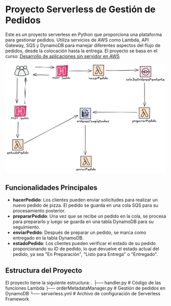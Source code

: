 # Proyecto Serverless de Gestión de Pedidos

Este es un proyecto serverless en Python que proporciona una plataforma para gestionar pedidos. Utiliza servicios de AWS como Lambda, API Gateway, SQS y DynamoDB para manejar diferentes aspectos del flujo de pedidos, desde la colocación hasta la entrega.
El proyecto se basa en el curso: [Desarrollo de aplicaciones sin servidor en AWS](https://www.udemy.com/course/serverless-en-espanol/ "Desarrollo de aplicaciones sin servidor en AWS")

![serverless](img/serverless.png)

## Funcionalidades Principales

- **hacerPedido**: Los clientes pueden enviar solicitudes para realizar un nuevo pedido de pizza. El pedido se guarda en una cola SQS para su procesamiento posterior.
- **prepararPedido**: Una vez que se recibe un pedido en la cola, se procesa para prepararlo y luego se guarda en una tabla DynamoDB para su seguimiento.
- **enviarPedido**: Después de preparar un pedido, se marca como entregado en la tabla DynamoDB.
- **estadoPedido**: Los clientes pueden verificar el estado de su pedido proporcionando su ID de pedido, lo que devuelve el estado actual del pedido, ya sea "En Preparación", "Listo para Entrega" o "Entregado".

## Estructura del Proyecto

El proyecto tiene la siguiente estructura:
.
├── handler.py                # Código de las funciones Lambda
├── orderMetadataManager.py   # Gestión de pedidos en DynamoDB
└── serverless.yml            # Archivo de configuración de Serverless Framework

